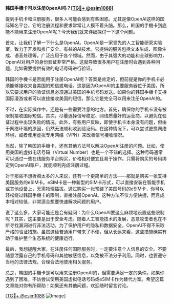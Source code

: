 **韩国手機卡可以注册OpenAI吗？[[TG💪+ @esim1088](https://t.me/s/esim1088)]**

提到手机卡和注册服务，很多人可能会感到有些困惑。尤其是像OpenAI这样的国际知名平台，它的注册流程和要求常常让人摸不着头脑。那么，韩国的手機卡到底能不能用来注册OpenAI呢？今天我们就来详细探讨一下这个问题。

首先，让我们了解一下什么是OpenAI。OpenAI是一家领先的人工智能研究实验室，致力于开发和推广安全、有益的AI技术。它提供的服务包括文本生成、图像生成、语音处理等，广泛应用于各个领域。然而，由于其强大的功能和全球影响力，OpenAI对用户的身份验证非常严格。这就导致很多用户在注册时会遇到各种问题，比如需要提供有效的电话号码进行验证。

韩国的手機卡是否能用于注册OpenAI呢？答案是肯定的，但前提是你的手机卡必须能够接收来自美国的短信或电话。这是因为OpenAI的主要服务器位于美国，所以它要求用户的验证信息必须通过美国的手机号码发送。如果你的韩国手機卡支持国际漫游或者可以直接接收美国的短信，那么它是完全可以用来注册OpenAI的。

不过，在实际操作中，还是有一些需要注意的地方。首先，确保你的手机卡没有被限制接收国际短信。其次，尽量选择信号稳定、网络质量好的运营商，以避免在验证过程中出现失败的情况。此外，有些用户反映，即使手机卡本身没有问题，但由于网络环境的原因，仍然无法顺利收到验证码。在这种情况下，可以尝试更换网络环境，或者使用虚拟专用网络（VPN）来改善信号接收情况。

当然，除了韩国的手機卡，还有其他方法可以解决OpenAI注册的问题。比如，使用美国的虚拟电话号码（Virtual Number）也是一个不错的选择。这种号码通常可以通过一些在线服务平台购买，价格相对便宜且易于操作。只需将购买的号码绑定到OpenAI账户，就能顺利完成注册过程。

对于那些不想折腾太多的人来说，还有一个更简单的方法——那就是购买一张支持美国服务的eSIM卡。eSIM卡是一种新型的SIM卡形式，可以直接安装在智能手机或其他设备上，无需物理插拔。通过购买一张预装了美国号码的eSIM卡，你可以轻松绕过韩国手機卡的限制，直接注册OpenAI。这种方法不仅方便快捷，而且成本相对较低，非常适合想要快速解决问题的用户。

说了这么多，大家可能还是会有疑问：为什么OpenAI要这么麻烦地设置这些限制呢？其实，这主要是出于安全考虑。随着人工智能技术的发展，恶意攻击者也在不断寻找漏洞进行非法活动。为了保护用户的隐私和数据安全，OpenAI不得不采取严格的验证措施。虽然这给普通用户带来了不便，但从长远来看，这些措施确实有助于维护整个生态系统的健康运行。

最后，我想提醒大家，在注册任何国际服务时，一定要注意个人信息的安全。不要随意泄露自己的手机号码和其他敏感信息，以免被不法分子利用。同时，也要遵守当地的法律法规，合理合法地使用相关服务。

总之，韩国的手機卡是可以用来注册OpenAI的，但需要满足一定的条件。如果你遇到了困难，不妨尝试使用美国虚拟电话号码或eSIM卡作为替代方案。希望这篇文章能对你有所帮助！如果还有其他问题，欢迎随时留言讨论。

[[TG💪+ @esim1088](https://t.me/s/esim1088) ![Image](https://i.postimg.cc/4NQfJmqS/Snipaste-2025-05-13-00-14-12.png)]